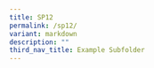```yaml
---
title: SP12
permalink: /sp12/
variant: markdown
description: ""
third_nav_title: Example Subfolder
---
```

